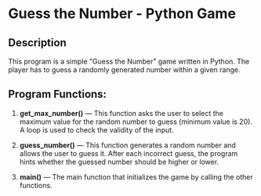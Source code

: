 # Guess the Number - Python Game

## Description
This program is a simple "Guess the Number" game written in Python. The player has to guess a randomly generated number within a given range.

## Program Functions:
1. **get_max_number()** — This function asks the user to select the maximum value for the random number to guess (minimum value is 20). A loop is used to check the validity of the input.
   
2. **guess_number()** — This function generates a random number and allows the user to guess it. After each incorrect guess, the program hints whether the guessed number should be higher or lower.

3. **main()** — The main function that initializes the game by calling the other functions.
